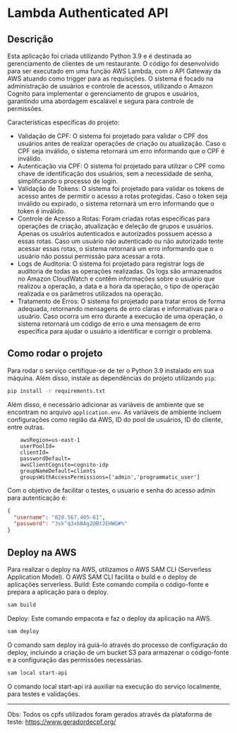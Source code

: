 # Lambda Authenticated API

## Descrição

Esta aplicação foi criada utilizando Python 3.9 e é destinada ao gerenciamento de clientes de um restaurante. O código foi desenvolvido para ser executado em uma função AWS Lambda, com o API Gateway da AWS atuando como trigger para as requisições. O sistema é focado na administração de usuários e controle de acessos, utilizando o Amazon Cognito para implementar o gerenciamento de grupos e usuários, garantindo uma abordagem escalável e segura para controle de permissões.

Características específicas do projeto:
- Validação de CPF: O sistema foi projetado para validar o CPF dos usuários antes de realizar operações de criação ou atualização. Caso o CPF seja inválido, o sistema retornará um erro informando que o CPF é inválido.
- Autenticação via CPF: O sistema foi projetado para utilizar o CPF como chave de identificação dos usuários, sem a necessidade de senha, simplificando o processo de login.
- Validação de Tokens: O sistema foi projetado para validar os tokens de acesso antes de permitir o acesso a rotas protegidas. Caso o token seja inválido ou expirado, o sistema retornará um erro informando que o token é inválido.
- Controle de Acesso a Rotas: Foram criadas rotas específicas para operações de criação, atualização e deleção de grupos e usuários. Apenas os usuários autenticados e autorizados possuem acesso a essas rotas. Caso um usuário não autenticado ou não autorizado tente acessar essas rotas, o sistema retornará um erro informando que o usuário não possui permissão para acessar a rota.
- Logs de Auditoria: O sistema foi projetado para registrar logs de auditoria de todas as operações realizadas. Os logs são armazenados no Amazon CloudWatch e contêm informações sobre o usuário que realizou a operação, a data e a hora da operação, o tipo de operação realizada e os parâmetros utilizados na operação.
- Tratamento de Erros: O sistema foi projetado para tratar erros de forma adequada, retornando mensagens de erro claras e informativas para o usuário. Caso ocorra um erro durante a execução de uma operação, o sistema retornará um código de erro e uma mensagem de erro específica para ajudar o usuário a identificar e corrigir o problema.

## Como rodar o projeto
Para rodar o serviço certifique-se de ter o Python 3.9 instalado em sua máquina. Além disso, instale as dependências do projeto utilizando `pip`:
```bash
pip install -r requirements.txt
```
Além disso, é necessário adicionar as variáveis de ambiente que se encontram no arquivo `application.env`. As variáveis de ambiente incluem configurações como região da AWS, ID do pool de usuários, ID do cliente, entre outras.

```env
    awsRegion=us-east-1
    userPoolId=
    clientId=
    passwordDefault=
    awsClientCognito=cognito-idp
    groupNameDefault=clients
    groupsWithAccessPermissions=['admin','programmatic_user']
```

Com o objetivo de facilitar o testes, o usuario e senha do acesso admin para autenticação é:
```json
{
  "username": "028.567.405-61",
  "password": "3sk^q3xbBAg2@BtJEHWG#%"
}
```

## Deploy na AWS

Para realizar o deploy na AWS, utilizamos o AWS SAM CLI (Serverless Application Model). O AWS SAM CLI facilita o build e o deploy de aplicações serverless.
Build: Este comando compila o código-fonte e prepara a aplicação para o deploy.
```bash
sam build
```

Deploy: Este comando empacota e faz o deploy da aplicação na AWS.
```bash
sam deploy
```
O comando sam deploy irá guiá-lo através do processo de configuração do deploy, incluindo a criação de um bucket S3 para armazenar o código-fonte e a configuração das permissões necessárias.

```bash
sam local start-api
```
O comando local start-api irá auxiliar na execução do serviço localmente, para testes e validações.


---
Obs: Todos os cpfs utilizados foram gerados através da plataforma de teste: https://www.geradordecpf.org/

